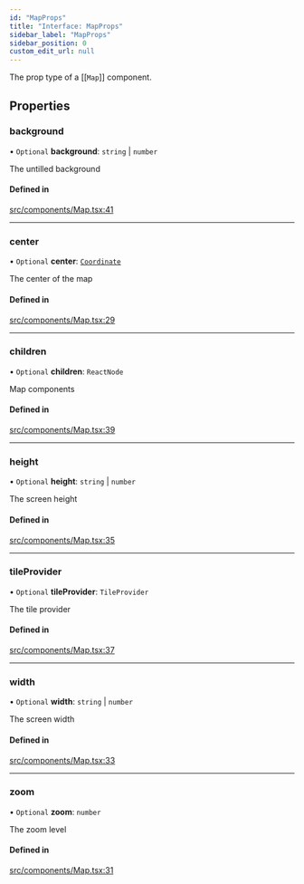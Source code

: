 ```yaml
---
id: "MapProps"
title: "Interface: MapProps"
sidebar_label: "MapProps"
sidebar_position: 0
custom_edit_url: null
---
```


The prop type of a [[`Map`]] component.

## Properties

### background

• `Optional` **background**: `string` \| `number`

The untilled background

#### Defined in

[src/components/Map.tsx:41](https://github.com/rob-blackbourn/jetblack-map/blob/c03dbd7/src/components/Map.tsx#L41)

___

### center

• `Optional` **center**: [`Coordinate`](Coordinate.md)

The center of the map

#### Defined in

[src/components/Map.tsx:29](https://github.com/rob-blackbourn/jetblack-map/blob/c03dbd7/src/components/Map.tsx#L29)

___

### children

• `Optional` **children**: `ReactNode`

Map components

#### Defined in

[src/components/Map.tsx:39](https://github.com/rob-blackbourn/jetblack-map/blob/c03dbd7/src/components/Map.tsx#L39)

___

### height

• `Optional` **height**: `string` \| `number`

The screen height

#### Defined in

[src/components/Map.tsx:35](https://github.com/rob-blackbourn/jetblack-map/blob/c03dbd7/src/components/Map.tsx#L35)

___

### tileProvider

• `Optional` **tileProvider**: `TileProvider`

The tile provider

#### Defined in

[src/components/Map.tsx:37](https://github.com/rob-blackbourn/jetblack-map/blob/c03dbd7/src/components/Map.tsx#L37)

___

### width

• `Optional` **width**: `string` \| `number`

The screen width

#### Defined in

[src/components/Map.tsx:33](https://github.com/rob-blackbourn/jetblack-map/blob/c03dbd7/src/components/Map.tsx#L33)

___

### zoom

• `Optional` **zoom**: `number`

The zoom level

#### Defined in

[src/components/Map.tsx:31](https://github.com/rob-blackbourn/jetblack-map/blob/c03dbd7/src/components/Map.tsx#L31)

